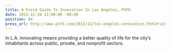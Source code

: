 ```yaml
---
title: A Field Guide To Innovation In Los Angeles, PSFK
date: 2013-12-20 11:00:00 -08:00
position: 94
press_url: http://www.psfk.com/2013/12/los-angeles-innovation.html#!ql6IG
---
```


In L.A. innovating means providing a better quality of life for the city’s inhabitants across public, private, and nonprofit sectors.

